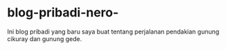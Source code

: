 # blog-pribadi-nero-
Ini blog pribadi yang baru saya buat tentang perjalanan pendakian gunung cikuray dan gunung gede.
